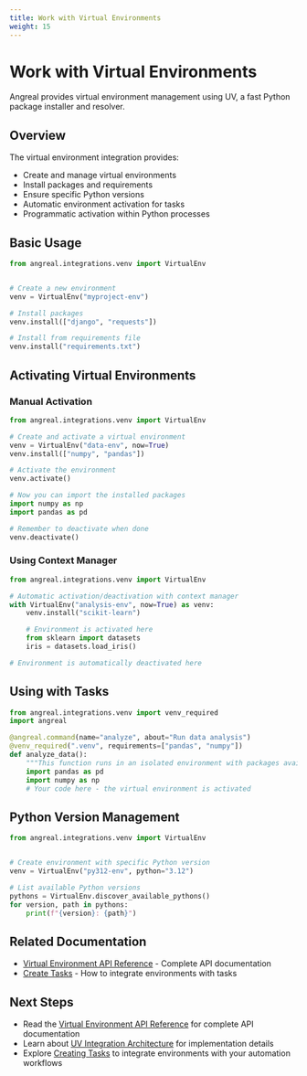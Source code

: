```yaml
---
title: Work with Virtual Environments
weight: 15
---
```


# Work with Virtual Environments


Angreal provides virtual environment management using UV, a fast Python package installer and resolver.

## Overview

The virtual environment integration provides:

- Create and manage virtual environments
- Install packages and requirements
- Ensure specific Python versions
- Automatic environment activation for tasks
- Programmatic activation within Python processes

## Basic Usage


```python
from angreal.integrations.venv import VirtualEnv


# Create a new environment
venv = VirtualEnv("myproject-env")

# Install packages
venv.install(["django", "requests"])

# Install from requirements file
venv.install("requirements.txt")
```

## Activating Virtual Environments

### Manual Activation

```python
from angreal.integrations.venv import VirtualEnv

# Create and activate a virtual environment
venv = VirtualEnv("data-env", now=True)
venv.install(["numpy", "pandas"])

# Activate the environment
venv.activate()

# Now you can import the installed packages
import numpy as np
import pandas as pd

# Remember to deactivate when done
venv.deactivate()
```

### Using Context Manager

```python
from angreal.integrations.venv import VirtualEnv

# Automatic activation/deactivation with context manager
with VirtualEnv("analysis-env", now=True) as venv:
    venv.install("scikit-learn")

    # Environment is activated here
    from sklearn import datasets
    iris = datasets.load_iris()

# Environment is automatically deactivated here
```

## Using with Tasks


```python
from angreal.integrations.venv import venv_required
import angreal

@angreal.command(name="analyze", about="Run data analysis")
@venv_required(".venv", requirements=["pandas", "numpy"])
def analyze_data():
    """This function runs in an isolated environment with packages available."""
    import pandas as pd
    import numpy as np
    # Your code here - the virtual environment is activated
```

## Python Version Management

```python
from angreal.integrations.venv import VirtualEnv


# Create environment with specific Python version
venv = VirtualEnv("py312-env", python="3.12")

# List available Python versions
pythons = VirtualEnv.discover_available_pythons()
for version, path in pythons:
    print(f"{version}: {path}")
```

## Related Documentation

- [Virtual Environment API Reference](/reference/python-api/integrations/venv) - Complete API documentation
- [Create Tasks](/how-to-guides/create-a-task) - How to integrate environments with tasks


## Next Steps

- Read the [Virtual Environment API Reference](/reference/python-api/integrations/venv) for complete API documentation
- Learn about [UV Integration Architecture](/explanation/uv_integration_architecture) for implementation details
- Explore [Creating Tasks](/how-to-guides/create-a-task) to integrate environments with your automation workflows
